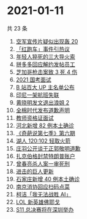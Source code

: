 # 2021-01-11

共 23 条

<!-- BEGIN ZHIHUSEARCH -->
<!-- 最后更新时间 Mon Jan 11 2021 16:23:19 GMT+0800 (CST) -->
1. [空军宣传片疑似出现轰 20 ](https://www.zhihu.com/search?q=轰20)
1. [「红跑车」事件引热议](https://www.zhihu.com/search?q=红跑车)
1. [年轻人猝死的三大导火索](https://www.zhihu.com/search?q=年轻人猝死)
1. [拼多多回应解约发帖员工](https://www.zhihu.com/search?q=拼多多回应辞退)
1. [芝加哥枪击案致 3 死 4 伤](https://www.zhihu.com/search?q=芝加哥枪击)
1. [2021 国考面试](https://www.zhihu.com/search?q=国考面试)
1. [B 站百大 UP 主名单公布](https://www.zhihu.com/search?q=百大up主)
1. [印尼一架航班失联](https://www.zhihu.com/search?q=印尼航班失联)
1. [黄晓明发文退出浪姐 2](https://www.zhihu.com/search?q=黄晓明退出浪姐)
1. [全棉时代发布道歉声明](https://www.zhihu.com/search?q=全棉时代道歉)
1. [教师资格证面试](https://www.zhihu.com/search?q=教资面试)
1. [河北新增 82 例本土确诊](https://www.zhihu.com/search?q=河北新增)
1. [《奇葩说第七季》第六期](https://www.zhihu.com/search?q=奇葩说第七季)
1. [湖人 120:102 轻取火箭](https://www.zhihu.com/search?q=火箭湖人)
1. [庄羽公开谈于正郭敬明道歉](https://www.zhihu.com/search?q=郭敬明道歉)
1. [扎克伯格封禁特朗普账户](https://www.zhihu.com/search?q=特朗普账号被封)
1. [曾春亮杀人案一审死刑](https://www.zhihu.com/search?q=曾春亮)
1. [进击的巨人更新](https://www.zhihu.com/search?q=进击的巨人漫画)
1. [石家庄新增 40 例本土确诊](https://www.zhihu.com/search?q=石家庄疫情)
1. [南京消协回应扫码点菜](https://www.zhihu.com/search?q=扫码点菜)
1. [柯洁「我无法战胜 AI」](https://www.zhihu.com/search?q=柯洁)
1. [LOL 新英雄佛耶戈](https://www.zhihu.com/search?q=lol新英雄)
1. [S11 总决赛将在深圳举办](https://www.zhihu.com/search?q=s11)
<!-- END ZHIHUSEARCH -->
